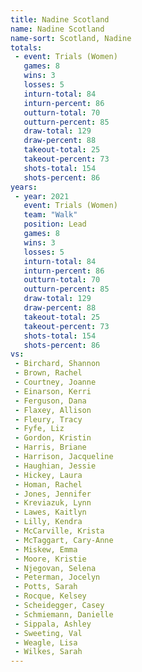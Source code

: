 ```yaml
---
title: Nadine Scotland
name: Nadine Scotland
name-sort: Scotland, Nadine
totals:
 - event: Trials (Women)
   games: 8
   wins: 3
   losses: 5
   inturn-total: 84
   inturn-percent: 86
   outturn-total: 70
   outturn-percent: 85
   draw-total: 129
   draw-percent: 88
   takeout-total: 25
   takeout-percent: 73
   shots-total: 154
   shots-percent: 86
years:
 - year: 2021
   event: Trials (Women)
   team: "Walk"
   position: Lead
   games: 8
   wins: 3
   losses: 5
   inturn-total: 84
   inturn-percent: 86
   outturn-total: 70
   outturn-percent: 85
   draw-total: 129
   draw-percent: 88
   takeout-total: 25
   takeout-percent: 73
   shots-total: 154
   shots-percent: 86
vs:
 - Birchard, Shannon
 - Brown, Rachel
 - Courtney, Joanne
 - Einarson, Kerri
 - Ferguson, Dana
 - Flaxey, Allison
 - Fleury, Tracy
 - Fyfe, Liz
 - Gordon, Kristin
 - Harris, Briane
 - Harrison, Jacqueline
 - Haughian, Jessie
 - Hickey, Laura
 - Homan, Rachel
 - Jones, Jennifer
 - Kreviazuk, Lynn
 - Lawes, Kaitlyn
 - Lilly, Kendra
 - McCarville, Krista
 - McTaggart, Cary-Anne
 - Miskew, Emma
 - Moore, Kristie
 - Njegovan, Selena
 - Peterman, Jocelyn
 - Potts, Sarah
 - Rocque, Kelsey
 - Scheidegger, Casey
 - Schmiemann, Danielle
 - Sippala, Ashley
 - Sweeting, Val
 - Weagle, Lisa
 - Wilkes, Sarah
---
```

